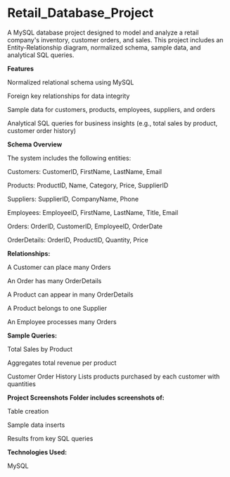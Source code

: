 # Retail_Database_Project

A MySQL database project designed to model and analyze a retail company's inventory, customer orders, and sales. This project includes an Entity-Relationship diagram, normalized schema, sample data, and analytical SQL queries.

**Features**

Normalized relational schema using MySQL

Foreign key relationships for data integrity

Sample data for customers, products, employees, suppliers, and orders

Analytical SQL queries for business insights (e.g., total sales by product, customer order history)

**Schema Overview**

The system includes the following entities:

Customers: CustomerID, FirstName, LastName, Email

Products: ProductID, Name, Category, Price, SupplierID

Suppliers: SupplierID, CompanyName, Phone

Employees: EmployeeID, FirstName, LastName, Title, Email

Orders: OrderID, CustomerID, EmployeeID, OrderDate

OrderDetails: OrderID, ProductID, Quantity, Price

**Relationships:**

A Customer can place many Orders 

An Order has many OrderDetails 

A Product can appear in many OrderDetails 

A Product belongs to one Supplier 

An Employee processes many Orders 

**Sample Queries:**

Total Sales by Product

Aggregates total revenue per product

Customer Order History
Lists products purchased by each customer with quantities

**Project Screenshots**
**Folder includes screenshots of:**

Table creation

Sample data inserts

Results from key SQL queries

**Technologies Used:**

MySQL
